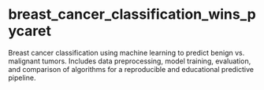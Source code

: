 # breast_cancer_classification_wins_pycaret
Breast cancer classification using machine learning to predict benign vs. malignant tumors. Includes data preprocessing, model training, evaluation, and comparison of algorithms for a reproducible and educational predictive pipeline.
